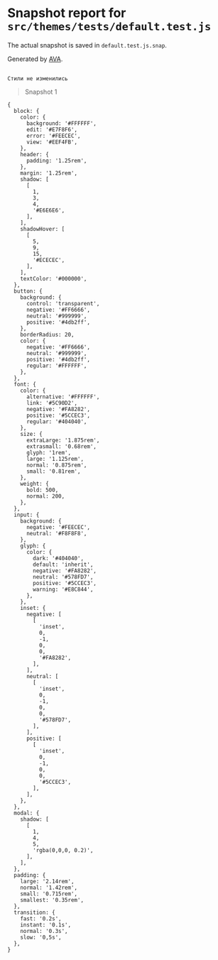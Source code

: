 # Snapshot report for `src/themes/tests/default.test.js`

The actual snapshot is saved in `default.test.js.snap`.

Generated by [AVA](https://avajs.dev).

## 
    Стили не изменились


> Snapshot 1

    {
      block: {
        color: {
          background: '#FFFFFF',
          edit: '#E7F8F6',
          error: '#FEECEC',
          view: '#EEF4FB',
        },
        header: {
          padding: '1.25rem',
        },
        margin: '1.25rem',
        shadow: [
          [
            1,
            3,
            4,
            '#E6E6E6',
          ],
        ],
        shadowHover: [
          [
            5,
            9,
            15,
            '#ECECEC',
          ],
        ],
        textColor: '#000000',
      },
      button: {
        background: {
          control: 'transparent',
          negative: '#FF6666',
          neutral: '#999999',
          positive: '#4db2ff',
        },
        borderRadius: 20,
        color: {
          negative: '#FF6666',
          neutral: '#999999',
          positive: '#4db2ff',
          regular: '#FFFFFF',
        },
      },
      font: {
        color: {
          alternative: '#FFFFFF',
          link: '#5C90D2',
          negative: '#FA8282',
          positive: '#5CCEC3',
          regular: '#404040',
        },
        size: {
          extraLarge: '1.875rem',
          extrasmall: '0.68rem',
          glyph: '1rem',
          large: '1.125rem',
          normal: '0.875rem',
          small: '0.81rem',
        },
        weight: {
          bold: 500,
          normal: 200,
        },
      },
      input: {
        background: {
          negative: '#FEECEC',
          neutral: '#F8F8F8',
        },
        glyph: {
          color: {
            dark: '#404040',
            default: 'inherit',
            negative: '#FA8282',
            neutral: '#578FD7',
            positive: '#5CCEC3',
            warning: '#E8C844',
          },
        },
        inset: {
          negative: [
            [
              'inset',
              0,
              -1,
              0,
              0,
              '#FA8282',
            ],
          ],
          neutral: [
            [
              'inset',
              0,
              -1,
              0,
              0,
              '#578FD7',
            ],
          ],
          positive: [
            [
              'inset',
              0,
              -1,
              0,
              0,
              '#5CCEC3',
            ],
          ],
        },
      },
      modal: {
        shadow: [
          [
            1,
            4,
            5,
            'rgba(0,0,0, 0.2)',
          ],
        ],
      },
      padding: {
        large: '2.14rem',
        normal: '1.42rem',
        small: '0.715rem',
        smallest: '0.35rem',
      },
      transition: {
        fast: '0.2s',
        instant: '0.1s',
        normal: '0.3s',
        slow: '0,5s',
      },
    }
